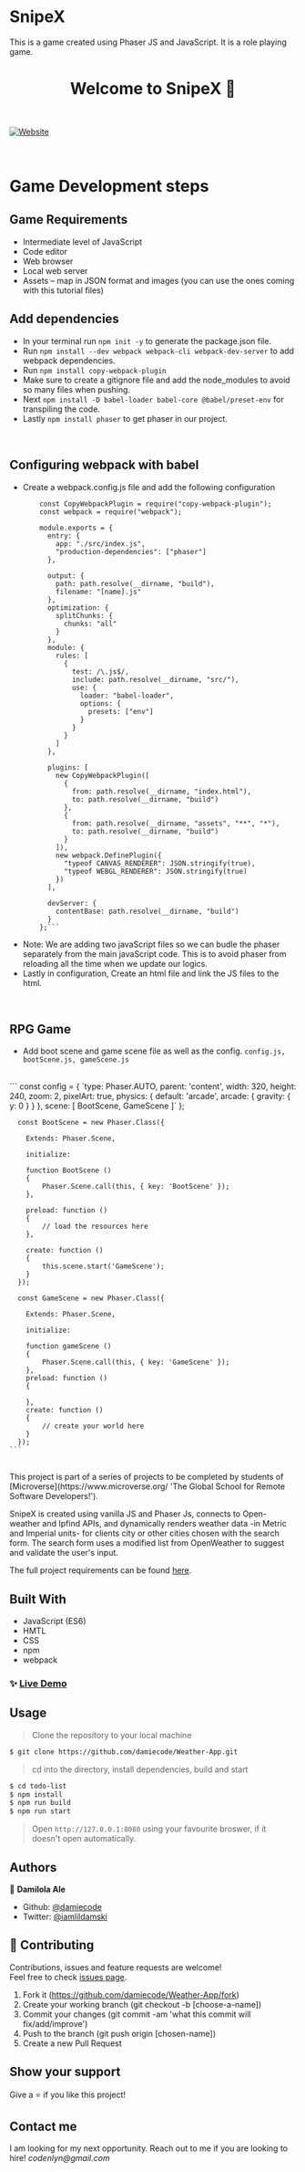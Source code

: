 # SnipeX
This is a game created using Phaser JS and JavaScript. It is a role playing game.
<h1 align="center">Welcome to SnipeX 👋</h1>
<br>

<p>
  <a href="https://rawcdn.githack.com/damiecode/Weather-App/feature/weatherApp/dist/index.html" target="_blank">
    <img alt="Website" src="weather.png" />
  </a>
</p>

<br>

# Game Development steps
## Game Requirements
- Intermediate level of JavaScript
- Code editor
- Web browser
- Local web server
- Assets – map in JSON format and images (you can use the ones coming with this tutorial files)

## Add dependencies
 - In your terminal run ```npm init -y``` to generate the package.json file.
 - Run ```npm install --dev webpack webpack-cli webpack-dev-server``` to add webpack dependencies.
 - Run ```npm install copy-webpack-plugin``` 
 - Make sure to create a gitignore file and add the node_modules to avoid so many files when pushing.
 - Next  ```npm install -D babel-loader babel-core @babel/preset-env``` for transpiling the code.
 - Lastly ```npm install phaser``` to get phaser in our project.
<br>

## Configuring webpack with babel
- Create a webpack.config.js file and add the following configuration
  ``` const path = require("path");
      const CopyWebpackPlugin = require("copy-webpack-plugin");
      const webpack = require("webpack");

      module.exports = {
        entry: {
          app: "./src/index.js",
          "production-dependencies": ["phaser"]
        },

        output: {
          path: path.resolve(__dirname, "build"),
          filename: "[name].js"
        },
        optimization: {
          splitChunks: {
            chunks: "all"
          }
        },
        module: {
          rules: [
            {
              test: /\.js$/,
              include: path.resolve(__dirname, "src/"),
              use: {
                loader: "babel-loader",
                options: {
                  presets: ["env"]
                }
              }
            }
          ]
        },

        plugins: [
          new CopyWebpackPlugin([
            {
              from: path.resolve(__dirname, "index.html"),
              to: path.resolve(__dirname, "build")
            },
            {
              from: path.resolve(__dirname, "assets", "**", "*"),
              to: path.resolve(__dirname, "build")
            }
          ]),
          new webpack.DefinePlugin({
            "typeof CANVAS_RENDERER": JSON.stringify(true),
            "typeof WEBGL_RENDERER": JSON.stringify(true)
          })
        ],

        devServer: {
          contentBase: path.resolve(__dirname, "build")
        }
      };```
- Note: We are adding two javaScript files so we can budle the phaser separately from the main javaScript code. This is to avoid phaser from reloading all the time when we update our logics.
- Lastly in configuration, Create an html file and link the JS files to the html.
<br>

## RPG Game
  - Add boot scene and game scene file as well as the config.
  ```config.js, bootScene.js, gameScene.js```
  <br>
  ```
      const config = {
        `type: Phaser.AUTO,
        parent: 'content',
        width: 320,
        height: 240,
        zoom: 2,
        pixelArt: true,
        physics: {
            default: 'arcade',
            arcade: {
                gravity: { y: 0 }
            }
        },
        scene: [
            BootScene,
            GameScene
        ]`
      };

      const BootScene = new Phaser.Class({
  
        Extends: Phaser.Scene,

        initialize:

        function BootScene ()
        {
            Phaser.Scene.call(this, { key: 'BootScene' });
        },

        preload: function ()
        {
            // load the resources here
        },

        create: function ()
        {
            this.scene.start('GameScene');
        }
      });
      
      const GameScene = new Phaser.Class({
 
        Extends: Phaser.Scene,

        initialize:

        function gameScene ()
        {
            Phaser.Scene.call(this, { key: 'GameScene' });
        },
        preload: function ()
        {
            
        },
        create: function ()
        {
            // create your world here
        }
      });
    ```

<br>
This project is part of a series of projects to be completed by students of [Microverse](https://www.microverse.org/ 'The Global School for Remote Software Developers!').

SnipeX is created using vanilla JS and Phaser Js, connects to Open-weather and Ipfind APIs, and dynamically renders weather data -in Metric and Imperial units- for clients city or other cities chosen with the search form.
 The search form uses a modified list from OpenWeather to suggest and validate the user's input.

The full project requirements can be found [here](https://www.theodinproject.com/courses/javascript/lessons/weather-app).

## Built With

- JavaScript (ES6)
- HMTL
- CSS
- npm
- webpack

### ✨ [Live Demo](https://rawcdn.githack.com/damiecode/Weather-App/feature/weatherApp/dist/index.html)

## Usage

> Clone the repository to your local machine

```sh
$ git clone https://github.com/damiecode/Weather-App.git
```

> cd into the directory, install dependencies, build and start

```sh
$ cd todo-list
$ npm install
$ npm run build
$ npm run start
```

> Open `http://127.0.0.1:8080` using your favourite broswer, if it doesn't open automatically.

## Authors

👤 **Damilola Ale**

- Github: [@damiecode](https://github.com/damiecode)
- Twitter: [@iamlildamski](https://twitter.com/iamlildamski)

## 🤝 Contributing

Contributions, issues and feature requests are welcome!<br />Feel free to check [issues page](https://github.com/damiecode/Weather-App/issues).

1. Fork it (https://github.com/damiecode/Weather-App/fork)
2. Create your working branch (git checkout -b [choose-a-name])
3. Commit your changes (git commit -am 'what this commit will fix/add/improve')
4. Push to the branch (git push origin [chosen-name])
5. Create a new Pull Request

## Show your support

Give a ⭐️ if you like this project!

## Contact me

I am looking for my next opportunity. Reach out to me if you are looking to hire!
_codenlyn@gmail.com_